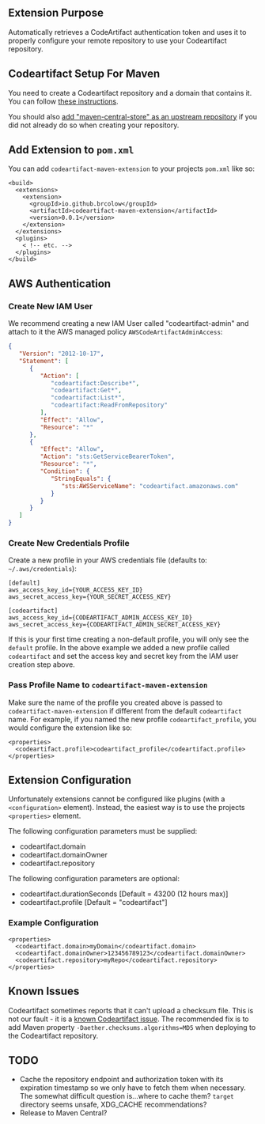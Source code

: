 ## Extension Purpose

Automatically retrieves a CodeArtifact authentication token and uses it to properly configure your remote repository to
use your Codeartifact repository.

## Codeartifact Setup For Maven

You need to create a Codeartifact repository and a domain that contains it. You can follow 
[these instructions](https://docs.aws.amazon.com/codeartifact/latest/ug/create-repo.html#create-repo-console).

You should also [add "maven-central-store" as an upstream repository](https://docs.aws.amazon.com/codeartifact/latest/ug/repo-upstream-add-console.html)
if you did not already do so when creating your repository.

## Add Extension to `pom.xml`

You can add `codeartifact-maven-extension` to your projects `pom.xml` like so:

```pom
<build>
  <extensions>
    <extension>
      <groupId>io.github.brcolow</groupId>
      <artifactId>codeartifact-maven-extension</artifactId>
      <version>0.0.1</version>
    </extension>
  </extensions>
  <plugins>
    < !-- etc. -->
  </plugins>
</build>
```

## AWS Authentication

### Create New IAM User

We recommend creating a new IAM User called "codeartifact-admin" and attach to it the AWS managed policy `AWSCodeArtifactAdminAccess`:

```json
{
   "Version": "2012-10-17",
   "Statement": [
      {
         "Action": [
            "codeartifact:Describe*",
            "codeartifact:Get*",
            "codeartifact:List*",
            "codeartifact:ReadFromRepository"
         ],
         "Effect": "Allow",
         "Resource": "*"
      },
      {
         "Effect": "Allow",
         "Action": "sts:GetServiceBearerToken",
         "Resource": "*",
         "Condition": {
            "StringEquals": {
               "sts:AWSServiceName": "codeartifact.amazonaws.com"
            }
         }
      }  
   ]
}
```

### Create New Credentials Profile

Create a new profile in your AWS credentials file (defaults to: `~/.aws/credentials`):

```
[default]
aws_access_key_id={YOUR_ACCESS_KEY_ID}
aws_secret_access_key={YOUR_SECRET_ACCESS_KEY}

[codeartifact]
aws_access_key_id={CODEARTIFACT_ADMIN_ACCESS_KEY_ID}
aws_secret_access_key={CODEARTIFACT_ADMIN_SECRET_ACCESS_KEY}
```

If this is your first time creating a non-default profile, you will only see the `default` profile. In the above example
we added a new profile called `codeartifact` and set the access key and secret key from the IAM user creation step above.

### Pass Profile Name to `codeartifact-maven-extension`

Make sure the name of the profile you created above is passed to `codeartifact-maven-extension` if different from the default
`codeartifact` name. For example, if you named the new profile `codeartifact_profile`, you would configure the extension like
so:

```pom
<properties>
  <codeartifact.profile>codeartifact_profile</codeartifact.profile>
</properties>
```

## Extension Configuration

Unfortunately extensions cannot be configured like plugins (with a `<configuration>` element). Instead, the easiest way is
to use the projects `<properties>` element.

The following configuration parameters must be supplied:

* codeartifact.domain
* codeartifact.domainOwner
* codeartifact.repository

The following configuration parameters are optional:

* codeartifact.durationSeconds [Default = 43200 (12 hours max)]
* codeartifact.profile [Default = "codeartifact"]

### Example Configuration

```pom
<properties>
  <codeartifact.domain>myDomain</codeartifact.domain>
  <codeartifact.domainOwner>123456789123</codeartifact.domainOwner>
  <codeartifact.repository>myRepo</codeartifact.repository>
</properties>
```

## Known Issues

Codeartifact sometimes reports that it can't upload a checksum file. This is not our fault - it is a [known Codeartifact issue](https://repost.aws/questions/QUPTjhfj0cSYqEk7TgZJRKnw/maven-fails-to-upload-maven-metadata-xml-checksum).
The recommended fix is to add Maven property `-Daether.checksums.algorithms=MD5` when deploying to the Codeartifact repository.

## TODO

* Cache the repository endpoint and authorization token with its expiration timestamp so we only have to fetch them when
necessary. The somewhat difficult question is...where to cache them? `target` directory seems unsafe, XDG_CACHE recommendations?
* Release to Maven Central?

